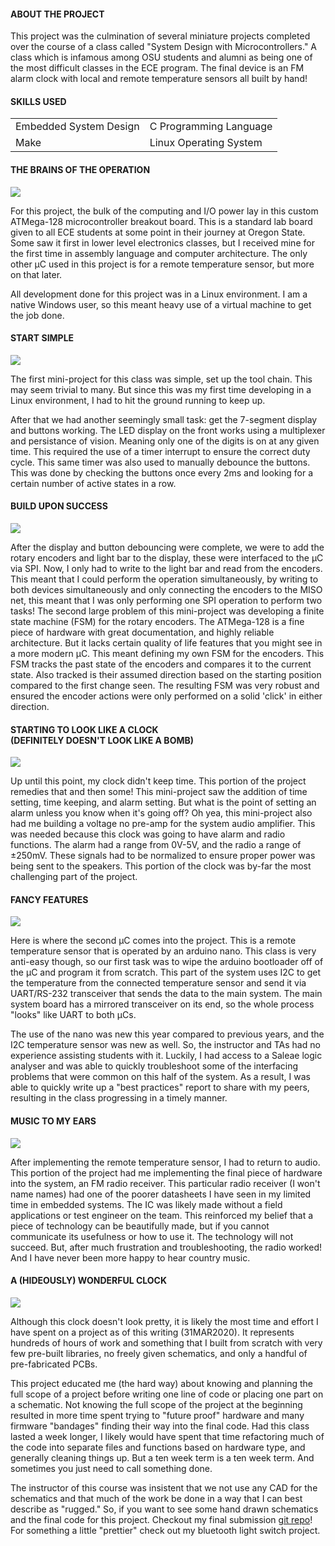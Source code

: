 
#### ABOUT THE PROJECT

This project was the culmination of several miniature projects completed over the course of a class called
"System Design with Microcontrollers." A class which is infamous among OSU students and alumni as being one of the most difficult classes in the ECE program.
The final device is an FM alarm clock with local and remote temperature sensors all built by hand!

#### SKILLS USED

|   |  |
|---|---|
|Embedded System Design| C Programming Language|
| Make | Linux Operating System |

#### THE BRAINS OF THE OPERATION

![](/img/hardware_projects/alarm_clock/clockboard2.jpg)

For this project, the bulk of the computing and I/O power lay in this custom ATMega-128 microcontroller breakout board. This is a standard lab board given to all ECE students at some point in their journey at Oregon State. Some saw it first in lower level electronics classes, but I received mine for the first time in assembly language and computer architecture. The only other µC used in this project is for a remote temperature sensor, but more on that later.

All development done for this project was in a Linux environment. I am a native Windows user, so this meant heavy use of a virtual machine to get the job done.

#### START SIMPLE

![](/img/hardware_projects/alarm_clock/clockdispfront.jpg)

The first mini-project for this class was simple, set up the tool chain. This may seem trivial to many. But since this was my first time developing in a Linux environment, I had to hit the ground running to keep up.

After that we had another seemingly small task: get the 7-segment display and buttons working. The LED display on the front works using a multiplexer and persistance of vision. Meaning only one of the digits is on at any given time. This required the use of a timer interrupt to ensure the correct duty cycle. This same timer was also used to manually debounce the buttons. This was done by checking the buttons once every 2ms and looking for a certain number of active states in a row.

#### BUILD UPON SUCCESS

![](/img/hardware_projects/alarm_clock/clockdispback.jpg)

After the display and button debouncing were complete, we were to add the rotary encoders and light bar to the display, these were interfaced to the µC via SPI. Now, I only had to write to the light bar and read from the encoders. This meant that I could perform the operation simultaneously, by writing to both devices simultaneously and only connecting the encoders to the MISO net, this meant that I was only performing one SPI operation to perform two tasks!
The second large problem of this mini-project was developing a finite state machine (FSM) for the rotary encoders. The ATMega-128 is a fine piece of hardware with great documentation, and highly reliable architecture. But it lacks certain quality of life features that you might see in a more modern µC. This meant defining my own FSM for the encoders. This FSM tracks the past state of the encoders and compares it to the current state. Also tracked is their assumed direction based on the starting position compared to the first change seen. The resulting FSM was very robust and ensured the encoder actions were only performed on a solid 'click' in either direction.

#### STARTING TO LOOK LIKE A CLOCK<br>(DEFINITELY DOESN'T LOOK LIKE A BOMB)

![](/img/hardware_projects/alarm_clock/clockperiphboard.jpg)

Up until this point, my clock didn't keep time. This portion of the project remedies that and then some! This mini-project saw the addition of time setting, time keeping, and alarm setting. But what is the point of setting an alarm unless you know when it's going off? Oh yea, this mini-project also had me building a voltage no pre-amp for the system audio amplifier. This was needed because this clock was going to have alarm and radio functions. The alarm had a range from 0V-5V, and the radio a range of ±250mV. These signals had to be normalized to ensure proper power was being sent to the speakers. This portion of the clock was by-far the most challenging part of the project.

#### FANCY FEATURES

![](/img/hardware_projects/alarm_clock/clockremtemp.jpg)

Here is where the second µC comes into the project. This is a remote temperature sensor that is operated by an arduino nano. This class is very anti-easy though, so our first task was to wipe the arduino bootloader off of the µC and program it from scratch. This part of the system uses I2C to get the temperature from the connected temperature sensor and send it via UART/RS-232 transceiver that sends the data to the main system. The main system board has a mirrored transceiver on its end, so the whole process "looks" like UART to both µCs.

The use of the nano was new this year compared to previous years, and the I2C temperature sensor was new as well. So, the instructor and TAs had no experience assisting students with it. Luckily, I had access to a Saleae logic analyser and was able to quickly troubleshoot some of the interfacing problems that were common on this half of the system. As a result, I was able to quickly write up a "best practices" report to share with my peers, resulting in the class progressing in a timely manner.

#### MUSIC TO MY EARS

![](/img/hardware_projects/alarm_clock/clock2.jpg)

After implementing the remote temperature sensor, I had to return to audio. This portion of the project had me implementing the final piece of hardware into the system, an FM radio receiver. This particular radio receiver (I won't name names) had one of the poorer datasheets I have seen in my limited time in embedded systems. The IC was likely made without a field applications or test engineer on the team. This reinforced my belief that a piece of technology can be beautifully made, but if you cannot communicate its usefulness or how to use it. The technology will not succeed.
But, after much frustration and troubleshooting, the radio worked! And I have never been more happy to hear country music.

#### A (HIDEOUSLY) WONDERFUL CLOCK

![](/img/hardware_projects/alarm_clock/clock1.jpg)

Although this clock doesn't look pretty, it is likely the most time and effort I have spent on a project as of this writing (31MAR2020). It represents hundreds of hours of work and something that I built from scratch with very few pre-built libraries, no freely given schematics, and only a handful of pre-fabricated PCBs.

This project educated me (the hard way) about knowing and planning the full scope of a project before writing one line of code or placing one part on a schematic. Not knowing the full scope of the project at the beginning resulted in more time spent trying to "future proof" hardware and many firmware "bandages" finding their way into the final code. Had this class lasted a week longer, I likely would have spent that time refactoring much of the code into separate files and functions based on hardware type, and generally cleaning things up. But a ten week term is a ten week term. And sometimes you just need to call something done.

The instructor of this course was insistent that we not use any CAD for the schematics and that much of the work be done in a way that I can best describe as "rugged." So, if you want to see some hand drawn schematics and the final code for this project. Checkout my final submission [git repo](https://github.com/baxterjo/ece473-final)! For something a little "prettier" check out my bluetooth light switch project.
